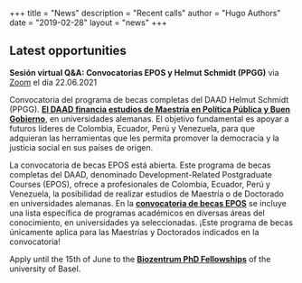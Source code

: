 +++
title = "News"
description = "Recent calls"
author = "Hugo Authors"
date = "2019-02-28"
layout = "news"
+++



## Latest opportunities

**Sesi&oacute;n virtual Q&A: Convocatorias EPOS y Helmut Schmidt (PPGG)** via [Zoom](https://www.daad.co/es/event/sesion-virtual-qa-convocatorias-epos-y-helmut-schmidt-ppgg/) el d&iacute;a 22.06.2021

Convocatoria del programa de becas completas del DAAD Helmut Schmidt (PPGG). [**El DAAD financia estudios de Maestría en Pol&iacute;tica P&uacute;blica y Buen Gobierno**](https://www.daad.co/files/2021/05/PPGG_Guia_CONVOCATORIA_2021.pdf), en universidades alemanas.  El objetivo fundamental es apoyar a futuros l&iacute;deres de Colombia, Ecuador, Perú y Venezuela, para que adquieran las herramientas que les permita promover la democracia y la justicia social en sus pa&iacute;ses de origen.

La convocatoria de becas EPOS está abierta. Este programa de becas completas del DAAD, denominado  Development-Related Postgraduate Courses (EPOS), ofrece a profesionales de Colombia, Ecuador, Per&uacute; y Venezuela, la posibilidad de realizar estudios de Maestr&iacute;a o de Doctorado en universidades alemanas. En la [**convocatoria de becas EPOS**](https://www2.daad.de/medien/der-daad/medien-publikationen/publikationen-pdfs/2019_epos-broschuere-21-22.pdf) se incluye una lista espec&iacute;fica de programas acad&eacute;micos en diversas &aacute;reas del conocimiento, en universidades ya seleccionadas. ¡Este programa de becas &uacute;nicamente aplica para las Maestr&iacute;as y Doctorados indicados en la convocatoria!

Apply until the 15th of June to the [**Biozentrum PhD Fellowships**](https://jobs.unibas.ch/offene-stellen/biozentrum-phd-fellowships-summer-call-2021/ae846829-6e0d-4f39-97c6-e6883672f4c7) of the university of Basel.
